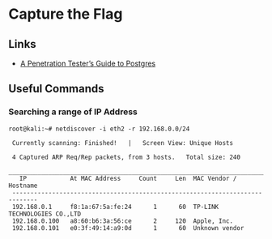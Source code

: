 # Capture the Flag

## Links

* [A Penetration Tester’s Guide to Postgres](https://medium.com/@cryptocracker99/a-penetration-testers-guide-to-postgresql-d78954921ee9)

## Useful Commands

### Searching a range of IP Address

```
root@kali:~# netdiscover -i eth2 -r 192.168.0.0/24

 Currently scanning: Finished!   |   Screen View: Unique Hosts                 

 4 Captured ARP Req/Rep packets, from 3 hosts.   Total size: 240               
 _____________________________________________________________________________
   IP            At MAC Address     Count     Len  MAC Vendor / Hostname      
 -----------------------------------------------------------------------------
 192.168.0.1     f8:1a:67:5a:fe:24      1      60  TP-LINK TECHNOLOGIES CO.,LTD
 192.168.0.100   a8:60:b6:3a:56:ce      2     120  Apple, Inc.                 
 192.168.0.101   e0:3f:49:14:a9:0d      1      60  Unknown vendor
```



